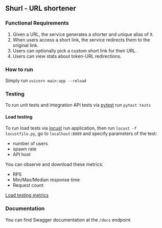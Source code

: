 ## Shurl - URL shortener


### Functional Requirements

1. Given a URL, the service generates a shorter and unique alias of it.
2. When users access a short link, the service redirects them to the original link.
3. Users can optionally pick a custom short link for their URL.
4. Users can view stats about token-URL redirections.

### How to run

Simply run `uvicorn main:app --reload`

### Testing

To run unit tests and integration API tests via [pytest](https://pytest.org/) run
`pytest tests`

#### Load testing

To run load tests via [locust](https://locust.io/) run application, then run `locust -f locustfile.py`, go to `localhost:8089` and specify parameters of the test:
- number of users
- spawn rate
- API host

You can observe and download these metrics:
- RPS
- Min/Max/Median response time 
- Request count

[Load testing metrics](https://github.com/pacifikus/shurl/blob/hw2/load_testing_stats.md)

### Documentation

You can find Swagger documentation at the `/docs` endpoint
